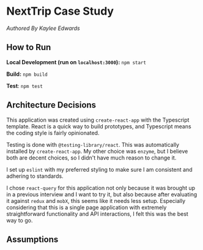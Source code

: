 # NextTrip Case Study
*Authored By Kaylee Edwards*

## How to Run

**Local Development (run on `localhost:3000`):** `npm start`

**Build:** `npm build`

**Test**: `npm test`



## Architecture Decisions

This application was created using `create-react-app` with the Typescript template. 
React is a quick way to build prototypes, and Typescript means the coding style is fairly opinionated.

Testing is done with `@testing-library/react`. This was automatically installed by `create-react-app`. 
My other choice was `enzyme`, but I believe both are decent choices, so I didn't have much reason to change it.

I set up `eslint` with my preferred styling to make sure I am consistent and adhering to standards.

I chose `react-query` for this application not only because it was brought up in a previous interview and I want to try it, 
but also because after evaluating it against `redux` and `mobX`, this seems like it needs less setup. 
Especially considering that this is a single page application with extremely straightforward functionality and API interactions,
I felt this was the best way to go.


## Assumptions

